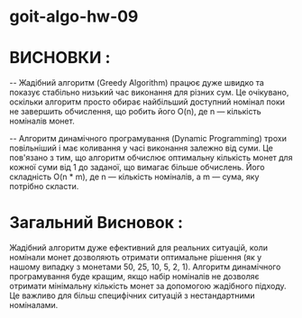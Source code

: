 # goit-algo-hw-09

# ВИСНОВКИ :

-- Жадібний алгоритм (Greedy Algorithm) працює дуже швидко та показує стабільно
низький час виконання для різних сум. Це очікувано, оскільки алгоритм просто
обирає найбільший доступний номінал поки не завершить обчислення,
що робить його O(n), де n — кількість номіналів монет.

-- Алгоритм динамічного програмування (Dynamic Programming) трохи повільніший
і має коливання у часі виконання залежно від суми. Це пов'язано з тим,
що алгоритм обчислює оптимальну кількість монет для кожної суми від 1 до заданої,
що вимагає більше обчислень. Його складність O(n \* m),
де n — кількість номіналів, а m — сума, яку потрібно скласти.

# Загальний Висновок :

Жадібний алгоритм дуже ефективний для реальних ситуацій, коли номінали монет
дозволяють отримати оптимальне рішення (як у нашому випадку з монетами 50, 25, 10, 5, 2, 1).
Алгоритм динамічного програмування буде кращим, якщо набір номіналів
не дозволяє отримати мінімальну кількість монет за допомогою жадібного підходу.
Це важливо для більш специфічних ситуацій з нестандартними номіналами.
